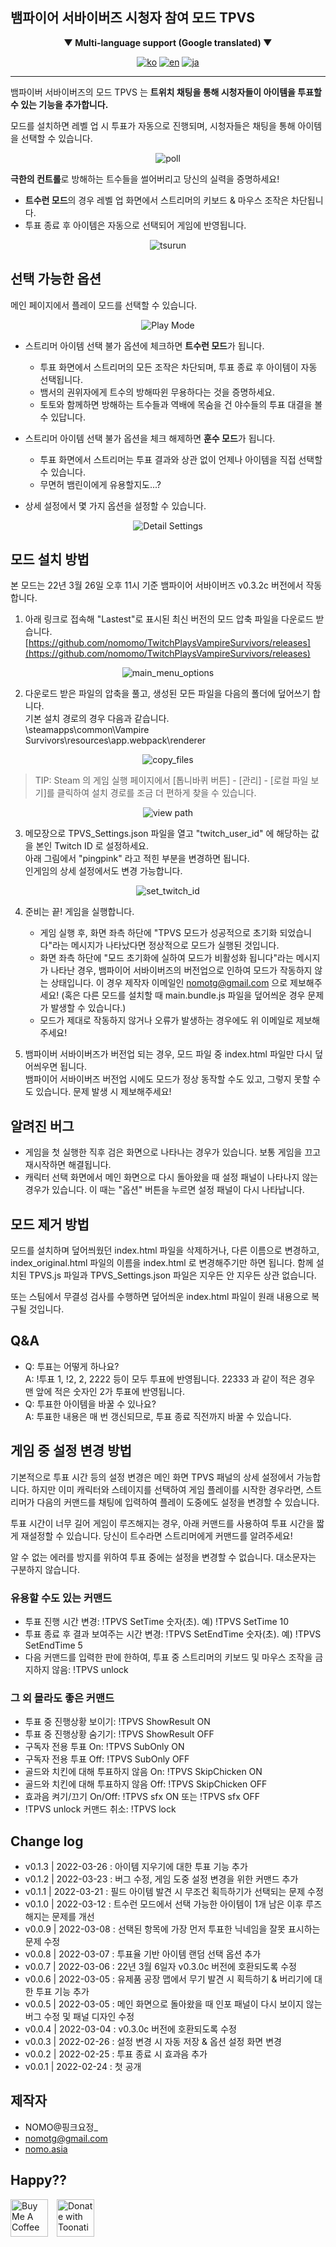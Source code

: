 ## 뱀파이어 서바이버즈 시청자 참여 모드 TPVS

<div align="center">
    
**▼ Multi-language support (Google translated) ▼**

[![ko](https://img.shields.io/badge/lang-ko--kr-green.svg)](https://github.com/nomomo/TwitchPlaysVampireSurvivors/blob/main/README.md)
[![en](https://img.shields.io/badge/lang-en-red.svg)](https://github.com/nomomo/TwitchPlaysVampireSurvivors/blob/main/README.en.md)
[![ja](https://img.shields.io/badge/lang-ja-blue.svg)](https://github.com/nomomo/TwitchPlaysVampireSurvivors/blob/main/README.ja.md)

</div>

    
---

뱀파이버 서바이버즈의 모드 TPVS 는 **트위치 채팅을 통해 시청자들이 아이템을 투표할 수 있는 기능을 추가합니다.**

모드를 설치하면 레벨 업 시 투표가 자동으로 진행되며, 시청자들은 채팅을 통해 아이템을 선택할 수 있습니다.

<div align="center">
    
![poll](https://raw.githubusercontent.com/nomomo/TwitchPlaysVampireSurvivors/main/images/1_poll.png)

</div>
    
**극한의 컨트롤**로 방해하는 트수들을 썰어버리고 당신의 실력을 증명하세요!

- **트수런 모드**의 경우 레벨 업 화면에서 스트리머의 키보드 & 마우스 조작은 차단됩니다.
- 투표 종료 후 아이템은 자동으로 선택되어 게임에 반영됩니다.

<div align="center">
    
![tsurun](https://raw.githubusercontent.com/nomomo/TwitchPlaysVampireSurvivors/main/images/2_tsr.png)
   
</div>

## 선택 가능한 옵션 

메인 페이지에서 플레이 모드를 선택할 수 있습니다.

<div align="center">
    
![Play Mode](https://raw.githubusercontent.com/nomomo/TwitchPlaysVampireSurvivors/main/images/mode.png)
    
</div>

- 스트리머 아이템 선택 불가 옵션에 체크하면 **트수런 모드**가 됩니다. 
  - 투표 화면에서 스트리머의 모든 조작은 차단되며, 투표 종료 후 아이템이 자동 선택됩니다.
  - 뱀서의 권위자에게 트수의 방해따윈 무용하다는 것을 증명하세요.
  - 토토와 함께하면 방해하는 트수들과 역배에 목숨을 건 야수들의 투표 대결을 볼 수 있답니다.


- 스트리머 아이템 선택 불가 옵션을 체크 해제하면 **훈수 모드**가 됩니다.
  - 투표 화면에서 스트리머는 투표 결과와 상관 없이 언제나 아이템을 직접 선택할 수 있습니다.
  - 무면허 뱀린이에게 유용할지도...?



- 상세 설정에서 몇 가지 옵션을 설정할 수 있습니다.


<div align="center">
    
![Detail Settings](https://raw.githubusercontent.com/nomomo/TwitchPlaysVampireSurvivors/main/images/detailSettings.png)
    
</div>

## 모드 설치 방법

본 모드는 22년 3월 26일 오후 11시 기준 뱀파이어 서바이버즈 v0.3.2c 버전에서 작동합니다.

1. 아래 링크로 접속해 "Lastest"로 표시된 최신 버전의 모드 압축 파일을 다운로드 받습니다.
[https://github.com/nomomo/TwitchPlaysVampireSurvivors/releases](https://github.com/nomomo/TwitchPlaysVampireSurvivors/releases)

<div align="center">
    
![main_menu_options](https://raw.githubusercontent.com/nomomo/TwitchPlaysVampireSurvivors/main/images/5_download.png)

</div>
    
2. 다운로드 받은 파일의 압축을 풀고, 생성된 모든 파일을 다음의 폴더에 덮어쓰기 합니다.<br />
기본 설치 경로의 경우 다음과 같습니다.<br />
\steamapps\common\Vampire Survivors\resources\app\.webpack\renderer<br />

<div align="center">
    
![copy_files](https://raw.githubusercontent.com/nomomo/TwitchPlaysVampireSurvivors/main/images/6_install.png)

</div>

> TIP: Steam 의 게임 실행 페이지에서 [톱니바퀴 버튼] - [관리] - [로컬 파일 보기]를 클릭하여 설치 경로를 조금 더 편하게 찾을 수 있습니다.

<div align="center">
    
![view path](https://raw.githubusercontent.com/nomomo/TwitchPlaysVampireSurvivors/main/images/view_localfile.png)

</div>
    
3. 메모장으로 TPVS_Settings.json 파일을 열고 "twitch_user_id" 에 해당하는 값을 본인 Twitch ID 로 설정하세요.<br />아래 그림에서 "pingpink" 라고 적힌 부분을 변경하면 됩니다.<br />인게임의 상세 설정에서도 변경 가능합니다.<br />

<div align="center">
    
![set_twitch_id](https://raw.githubusercontent.com/nomomo/TwitchPlaysVampireSurvivors/main/images/3_settings.png)

</div>
    
4. 준비는 끝! 게임을 실행합니다.
    - 게임 실행 후, 화면 좌측 하단에 "TPVS 모드가 성공적으로 초기화 되었습니다"라는 메시지가 나타났다면 정상적으로 모드가 실행된 것입니다.
    - 화면 좌측 하단에 "모드 초기화에 실하여 모드가 비활성화 됩니다"라는 메시지가 나타난 경우, 뱀파이어 서바이버즈의 버전업으로 인하여 모드가 작동하지 않는 상태입니다. 이 경우 제작자 이메일인 nomotg@gmail.com 으로 제보해주세요! (혹은 다른 모드를 설치할 때 main.bundle.js 파일을 덮어씌운 경우 문제가 발생할 수 있습니다.)
    - 모드가 제대로 작동하지 않거나 오류가 발생하는 경우에도 위 이메일로 제보해주세요!

5. 뱀파이버 서바이버즈가 버전업 되는 경우, 모드 파일 중 index.html 파일만 다시 덮어씌우면 됩니다.<br />뱀파이어 서바이버즈 버전업 시에도 모드가 정상 동작할 수도 있고, 그렇지 못할 수도 있습니다. 문제 발생 시 제보해주세요!

## 알려진 버그

- 게임을 첫 실행한 직후 검은 화면으로 나타나는 경우가 있습니다. 보통 게임을 끄고 재시작하면 해결됩니다.
- 캐릭터 선택 화면에서 메인 화면으로 다시 돌아왔을 때 설정 패널이 나타나지 않는 경우가 있습니다. 이 때는 "옵션" 버튼을 누르면 설정 패널이 다시 나타납니다.

## 모드 제거 방법

모드를 설치하며 덮어씌웠던 index.html 파일을 삭제하거나, 다른 이름으로 변경하고, index_original.html 파일의 이름을 index.html 로 변경해주기만 하면 됩니다.
함께 설치된 TPVS.js 파일과 TPVS_Settings.json 파일은 지우든 안 지우든 상관 없습니다.

또는 스팀에서 무결성 검사를 수행하면 덮어씌운 index.html 파일이 원래 내용으로 복구될 것입니다.

## Q&A

- Q: 투표는 어떻게 하나요?<br />A: !투표 1, !2, 2, 2222 등이 모두 투표에 반영됩니다. 22333 과 같이 적은 경우 맨 앞에 적은 숫자인 2가 투표에 반영됩니다.
- Q: 투표한 아이템을 바꿀 수 있나요?<br />A: 투표한 내용은 매 번 갱신되므로, 투표 종료 직전까지 바꿀 수 있습니다.

## 게임 중 설정 변경 방법

기본적으로 투표 시간 등의 설정 변경은 메인 화면 TPVS 패널의 상세 설정에서 가능합니다. 하지만 이미 캐릭터와 스테이지를 선택하여 게임 플레이를 시작한 경우라면, 스트리머가 다음의 커맨드를 채팅에 입력하여 플레이 도중에도 설정을 변경할 수 있습니다.

투표 시간이 너무 길어 게임이 루즈해지는 경우, 아래 커맨드를 사용하여 투표 시간을 짧게 재설정할 수 있습니다. 당신이 트수라면 스트리머에게 커맨드를 알려주세요!

알 수 없는 에러를 방지를 위하여 투표 중에는 설정을 변경할 수 없습니다. 대소문자는 구분하지 않습니다.

### 유용할 수도 있는 커맨드

- 투표 진행 시간 변경: !TPVS SetTime 숫자(초). 예) !TPVS SetTime 10
- 투표 종료 후 결과 보여주는 시간 변경: !TPVS SetEndTime 숫자(초). 예) !TPVS SetEndTime 5
- 다음 커맨드를 입력한 판에 한하여, 투표 중 스트리머의 키보드 및 마우스 조작을 금지하지 않음: !TPVS unlock

### 그 외 몰라도 좋은 커맨드

- 투표 중 진행상황 보이기: !TPVS ShowResult ON
- 투표 중 진행상황 숨기기: !TPVS ShowResult OFF
- 구독자 전용 투표 On: !TPVS SubOnly ON
- 구독자 전용 투표 Off: !TPVS SubOnly OFF
- 골드와 치킨에 대해 투표하지 않음 On: !TPVS SkipChicken ON
- 골드와 치킨에 대해 투표하지 않음 Off: !TPVS SkipChicken OFF
- 효과음 켜기/끄기 On/Off: !TPVS sfx ON 또는 !TPVS sfx OFF
- !TPVS unlock 커맨드 취소: !TPVS lock

## Change log

- v0.1.3 | 2022-03-26 : 아이템 지우기에 대한 투표 기능 추가
- v0.1.2 | 2022-03-23 : 버그 수정, 게임 도중 설정 변경을 위한 커맨드 추가
- v0.1.1 | 2022-03-21 : 필드 아이템 발견 시 무조건 획득하기가 선택되는 문제 수정
- v0.1.0 | 2022-03-12 : 트수런 모드에서 선택 가능한 아이템이 1개 남은 이후 루즈해지는 문제를 개선
- v0.0.9 | 2022-03-08 : 선택된 항목에 가장 먼저 투표한 닉네임을 잘못 표시하는 문제 수정
- v0.0.8 | 2022-03-07 : 투표율 기반 아이템 랜덤 선택 옵션 추가
- v0.0.7 | 2022-03-06 : 22년 3월 6일자 v0.3.0c 버전에 호환되도록 수정
- v0.0.6 | 2022-03-05 : 유제품 공장 맵에서 무기 발견 시 획득하기 & 버리기에 대한 투표 기능 추가
- v0.0.5 | 2022-03-05 : 메인 화면으로 돌아왔을 때 인포 패널이 다시 보이지 않는 버그 수정 및 패널 디자인 수정
- v0.0.4 | 2022-03-04 : v0.3.0c 버전에 호환되도록 수정
- v0.0.3 | 2022-02-26 : 설정 변경 시 자동 저장 & 옵션 설정 화면 변경
- v0.0.2 | 2022-02-25 : 투표 종료 시 효과음 추가
- v0.0.1 | 2022-02-24 : 첫 공개

## 제작자

- NOMO@핑크요정_
- nomotg@gmail.com
- [nomo.asia](https://nomo.asia)

## Happy??

<a href="https://www.buymeacoffee.com/nomomo" target="_blank"><img src="https://cdn.buymeacoffee.com/buttons/default-yellow.png" alt="Buy Me A Coffee" height="60"></a>　<a href="https://toon.at/donate/636947867320352181" target="_blank"><img src="https://raw.githubusercontent.com/nomomo/Addostream/master/assets/toonation_b11.gif" height="60" alt="Donate with Toonation" /></a>
